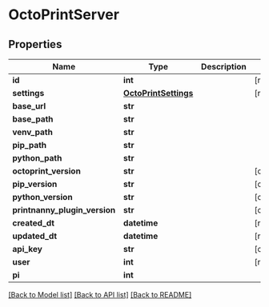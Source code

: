 # OctoPrintServer


## Properties
Name | Type | Description | Notes
------------ | ------------- | ------------- | -------------
**id** | **int** |  | [readonly] 
**settings** | [**OctoPrintSettings**](OctoPrintSettings.md) |  | [readonly] 
**base_url** | **str** |  | 
**base_path** | **str** |  | 
**venv_path** | **str** |  | 
**pip_path** | **str** |  | 
**python_path** | **str** |  | 
**octoprint_version** | **str** |  | [optional] 
**pip_version** | **str** |  | [optional] 
**python_version** | **str** |  | [optional] 
**printnanny_plugin_version** | **str** |  | [optional] 
**created_dt** | **datetime** |  | [readonly] 
**updated_dt** | **datetime** |  | [readonly] 
**api_key** | **str** |  | [optional] 
**user** | **int** |  | [readonly] 
**pi** | **int** |  | 

[[Back to Model list]](../README.md#documentation-for-models) [[Back to API list]](../README.md#documentation-for-api-endpoints) [[Back to README]](../README.md)


